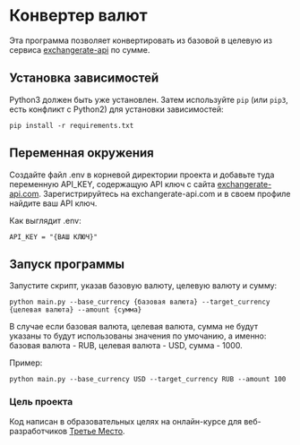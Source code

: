# Конвертер валют

Эта программа позволяет конвертировать из базовой в целевую из сервиса [exchangerate-api](https://www.exchangerate-api.com) по сумме.

## Установка зависимостей

Python3 должен быть уже установлен. Затем используйте `pip` (или `pip3`, есть конфликт с Python2) для установки зависимостей:

```
pip install -r requirements.txt
```

## Переменная окружения 

Создайте файл .env в корневой директории проекта и добавьте туда переменную API_KEY, содержащую API ключ с сайта [exchangerate-api.com](https://www.exchangerate-api.com). Зарегистрируйтесь на exchangerate-api.com и в своем профиле найдите ваш API ключ.

Как выглядит .env:

`API_KEY = "{ВАШ КЛЮЧ}"`

## Запуск программы

Запустите скрипт, указав базовую валюту, целевую валюту и сумму:

```
python main.py --base_currency {базовая валюта} --target_currency {целевая валюта} --amount {сумма} 
```

В случае если базовая валюта, целевая валюта, сумма не будут указаны то будут использованы значения по умочанию, а именно: базовая валюта - RUB, целевая валюта - USD, сумма - 1000.

Пример:

```
python main.py --base_currency USD --target_currency RUB --amount 100
```

### Цель проекта

Код написан в образовательных целях на онлайн-курсе для веб-разработчиков [Третье Место](https://otbor.3place.ru/).
